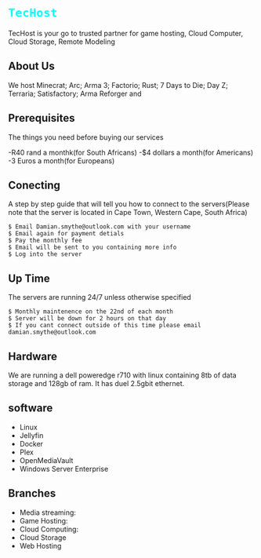 # <code style="color : aqua">TecHost</code>

TecHost is your go to trusted partner for game hosting, Cloud Computer, Cloud Storage, Remote Modeling

## About Us

We host Minecrat; Arc; Arma 3; Factorio; Rust; 7 Days to Die; Day Z; Terraria; Satisfactory; Arma Reforger and 

## Prerequisites

The things you need before buying our services

-R40 rand a monthk(for South Africans)
-$4 dollars a month(for Americans)
-3 Euros a month(for Europeans)


## Conecting

A step by step guide that will tell you how to connect to the servers(Please note that the server is located in Cape Town, Western Cape, South Africa)

```
$ Email Damian.smythe@outlook.com with your username
$ Email again for payment detials
$ Pay the monthly fee
$ Email will be sent to you containing more info
$ Log into the server

```

## Up Time

The servers are running 24/7 unless otherwise specified

```
$ Monthly maintenence on the 22nd of each month
$ Server will be down for 2 hours on that day
$ If you cant connect outside of this time please email damian.smythe@outlook.com
```

## Hardware

We are running a dell poweredge r710 with linux containing 8tb of data storage and 128gb of ram. It has duel 2.5gbit ethernet.

## software

* Linux
* Jellyfin
* Docker
* Plex
* OpenMediaVault
* Windows Server Enterprise

## Branches

* Media streaming:
* Game Hosting:
* Cloud Computing:
* Cloud Storage
* Web Hosting
